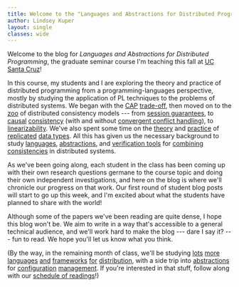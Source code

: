 ```yaml
---
title: Welcome to the "Languages and Abstractions for Distributed Programming" blog
author: Lindsey Kuper
layout: single
classes: wide
---
```


Welcome to the blog for _Languages and Abstractions for Distributed Programming_, the graduate seminar course I'm teaching this fall at [UC Santa Cruz](https://www.ucsc.edu/)!

In this course, my students and I are exploring the theory and practice of distributed programming from a programming-languages perspective, mostly by studying the application of PL techniques to the problems of distributed systems.  We began with the [CAP](http://www.comp.nus.edu.sg/~gilbert/pubs/BrewersConjecture-SigAct.pdf) [trade-off](https://www.infoq.com/articles/cap-twelve-years-later-how-the-rules-have-changed), then moved on to the [zoo](https://dl.acm.org/citation.cfm?id=2926965) of distributed consistency models --- from [session guarantees](https://ieeexplore.ieee.org/document/331722), to [causal](https://lamport.azurewebsites.net/pubs/time-clocks.pdf) [consistency](https://link.springer.com/article/10.1007/BF01784241) (with and without [convergent conflict handling](https://www.cs.cmu.edu/~dga/papers/cops-sosp2011.pdf)), to [linearizability](http://cs.brown.edu/~mph/HerlihyW90/p463-herlihy.pdf).  We've also spent some time on the [theory](https://www.microsoft.com/en-us/research/publication/replicated-data-types-specification-verification-optimality/) and [practice](https://link.springer.com/content/pdf/10.1007%2F978-3-642-31057-7_14.pdf) of [replicated](https://hal.inria.fr/inria-00609399/document) [data types](https://hal.inria.fr/inria-00555588/document).  All this has given us the necessary background to study [languages](http://www.cs.cornell.edu/andru/papers/mixt/mixt.pdf), [abstractions](http://bholt.org/gen/ipa.pdf), and [verification tools](http://software.imdea.org/~gotsman/papers/logic-popl16.pdf) for [combining consistencies](http://kcsrk.info/papers/quelea_pldi15.pdf) in distributed systems.

As we've been going along, each student in the class has been coming up with their own research questions germane to the course topic and doing their own independent investigations, and here on the blog is where we'll chronicle our progress on that work.  Our first round of student blog posts will start to go up this week, and I'm excited about what the students have planned to share with the world!

Although some of the papers we've been reading are quite dense, I hope this blog won't be.  We aim to write in a way that's accessible to a general technical audience, and we'll work hard to make the blog --- dare I say it? --- fun to read.  We hope you'll let us know what you think.

(By the way, in the remaining month of class, we'll be studying [lots](http://db.cs.berkeley.edu/papers/cidr11-bloom.pdf) [more](https://dl.acm.org/citation.cfm?id=2391230) [languages](http://www3.cs.stonybrook.edu/~liu/papers/DistPL-OOPSLA12.pdf) [and](https://hal.inria.fr/hal-01251199/document) [frameworks](https://dl.acm.org/citation.cfm?id=2462184) [for](https://www.microsoft.com/en-us/research/wp-content/uploads/2011/10/socc125-print.pdf) [distribution](http://sigops.org/s/conferences/sosp/2013/papers/p439-murray.pdf), with a side trip into [abstractions](http://reitblatt.com/papers/consistent-updates-sigcomm12.pdf) for [configuration](http://pmg.csail.mit.edu/pubs/ajmani06modular-abstract.html) [management](https://people.cs.umass.edu/~arjun/papers/2016-rehearsal.html).  If you're interested in that stuff, follow along with our [schedule of readings](/CMPS290S-2018-09/readings.html)!)

